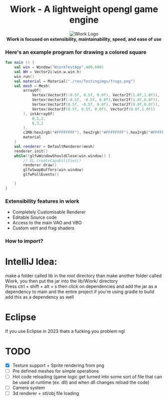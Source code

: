 <div align = "center">    

# Wiork - A lightweight opengl game engine   

![Wiork Logo](https://media.discordapp.net/attachments/1128403479199744092/1135975939973587047/image.png)   
**Wiork is focused on extensibility, maintainability, speed, and ease of use**
</div>   

### Here's an example program for drawing a colored square
```kotlin
fun main () {
    val win = Window("WiorkTestApp",480,600)
    val WH = Vector2i(win.w,win.h)
    win.run()
    val material = Material("./res/Testingimgs/frogs.png")
    val mesh = Mesh(
        arrayOf(
            Vertex(Vector3f(-0.5f, 0.5f, 0.0f), Vector2f(1.0f,1.0f)),
            Vertex(Vector3f(-0.5f, -0.5f, 0.0f),Vector2f(1.0f,0.0f)),
            Vertex(Vector3f(0.5f, -0.5f, 0.0f), Vector2f(0.0f,0.0f)),
            Vertex(Vector3f(0.5f, 0.5f, 0.0f), Vector2f(0.0f,1.0f))
        ), intArrayOf(
            0,1,2,
            0,3,2
        ),
        c2MA(hex2rgb("#FFFFFFFF"), hex2rgb("#FFFFFFFF"),hex2rgb("#FFFFFFFF"),hex2rgb("#FFFFFFFF")),
        material
    )
    val renderer = DefaultRenderer(mesh)
    renderer.init()
    while(!glfwWindowShouldClose(win.window)) {
        // GL.createCapabilities()
        renderer.draw()
        glfwSwapBuffers(win.window)
        glfwPollEvents()

    }
}
```

### Extensibility features in wiork

- Completely Customisable Renderer
- Editable Source code
- Access to the main VAO and VBO
- Custom vert and frag shaders
### How to import?
# IntelliJ Idea:
make a folder called lib in the root directory than make another folder called Wiork, you then put the jar into the lib/Wiork/ directory   
Press ctrl + shift + alt + s then click on dependencies and add the jar as a dependency to main and the entire project
if you're using gradle to build add this as a dependency as well

# Eclipse
If you use Eclipse in 2023 thats a fucking you problem ngl
# TODO

- [x] Texture support + Sprite rendering from png
- [ ] Pre defined meshes for simple operations 
- [ ] Hot code reloading (game logic get turned into some sort of file that can be used at runtime (ex. dll) and when dll changes reload the code)
- [ ] Camera system 
- [ ] 3d renderer + stl/obj file loading